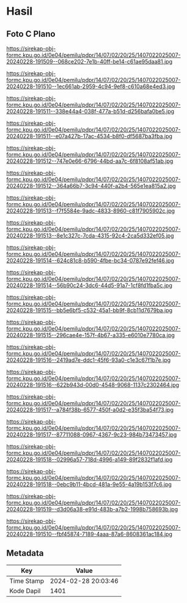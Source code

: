 # Hasil

## Foto C Plano

https://sirekap-obj-formc.kpu.go.id/0e04/pemilu/pdpr/14/07/02/20/25/1407022025007-20240228-191509--068ce202-7e1b-40ff-be14-c61ae95daa81.jpg

https://sirekap-obj-formc.kpu.go.id/0e04/pemilu/pdpr/14/07/02/20/25/1407022025007-20240228-191510--1ec661ab-2959-4c94-9ef8-c610a68e4ed3.jpg

https://sirekap-obj-formc.kpu.go.id/0e04/pemilu/pdpr/14/07/02/20/25/1407022025007-20240228-191511--338e44a4-038f-477a-b51d-d256bafa0be5.jpg

https://sirekap-obj-formc.kpu.go.id/0e04/pemilu/pdpr/14/07/02/20/25/1407022025007-20240228-191511--e07a427b-17ac-4534-b8f0-df5687ba3fba.jpg

https://sirekap-obj-formc.kpu.go.id/0e04/pemilu/pdpr/14/07/02/20/25/1407022025007-20240228-191512--747e0e66-6796-44bd-aa7c-6f8108af51ab.jpg

https://sirekap-obj-formc.kpu.go.id/0e04/pemilu/pdpr/14/07/02/20/25/1407022025007-20240228-191512--364a66b7-3c94-440f-a2b4-565e1ea815a2.jpg

https://sirekap-obj-formc.kpu.go.id/0e04/pemilu/pdpr/14/07/02/20/25/1407022025007-20240228-191513--f7f5584e-9adc-4833-8960-c81f7905902c.jpg

https://sirekap-obj-formc.kpu.go.id/0e04/pemilu/pdpr/14/07/02/20/25/1407022025007-20240228-191513--8e1c327c-7cda-4315-92c4-2ca5d332ef05.jpg

https://sirekap-obj-formc.kpu.go.id/0e04/pemilu/pdpr/14/07/02/20/25/1407022025007-20240228-191514--624c81c8-b590-4fbe-bc34-0787e92fef46.jpg

https://sirekap-obj-formc.kpu.go.id/0e04/pemilu/pdpr/14/07/02/20/25/1407022025007-20240228-191514--56b90c24-3dc6-44d5-91a7-1cf8fd1fba5c.jpg

https://sirekap-obj-formc.kpu.go.id/0e04/pemilu/pdpr/14/07/02/20/25/1407022025007-20240228-191515--bb5e6bf5-c532-45a1-bb9f-8cb11d7679ba.jpg

https://sirekap-obj-formc.kpu.go.id/0e04/pemilu/pdpr/14/07/02/20/25/1407022025007-20240228-191515--296cae4e-157f-4b67-a335-e6010e7780ca.jpg

https://sirekap-obj-formc.kpu.go.id/0e04/pemilu/pdpr/14/07/02/20/25/1407022025007-20240228-191516--2419ad7e-ddc1-45f6-93a0-c1e3c67f1b7e.jpg

https://sirekap-obj-formc.kpu.go.id/0e04/pemilu/pdpr/14/07/02/20/25/1407022025007-20240228-191516--622b943d-00d0-4548-9068-1137c2302464.jpg

https://sirekap-obj-formc.kpu.go.id/0e04/pemilu/pdpr/14/07/02/20/25/1407022025007-20240228-191517--a784f38b-6577-450f-a0d2-e35f3ba54f73.jpg

https://sirekap-obj-formc.kpu.go.id/0e04/pemilu/pdpr/14/07/02/20/25/1407022025007-20240228-191517--87711088-0967-4367-9c23-984b73473457.jpg

https://sirekap-obj-formc.kpu.go.id/0e04/pemilu/pdpr/14/07/02/20/25/1407022025007-20240228-191518--02996a57-718d-4996-a149-89f2832f1afd.jpg

https://sirekap-obj-formc.kpu.go.id/0e04/pemilu/pdpr/14/07/02/20/25/1407022025007-20240228-191518--0ebc9b11-4bcd-481a-9e55-4a19b153f7c6.jpg

https://sirekap-obj-formc.kpu.go.id/0e04/pemilu/pdpr/14/07/02/20/25/1407022025007-20240228-191519--d3d06a38-e91d-483b-a7b2-1998b758693b.jpg

https://sirekap-obj-formc.kpu.go.id/0e04/pemilu/pdpr/14/07/02/20/25/1407022025007-20240228-191510--fbf45874-7189-4aaa-87a6-8608361ac184.jpg


## Metadata

| Key        | Value               |
| ---------- | ------------------- |
| Time Stamp | 2024-02-28 20:03:46 |
| Kode Dapil | 1401                |



